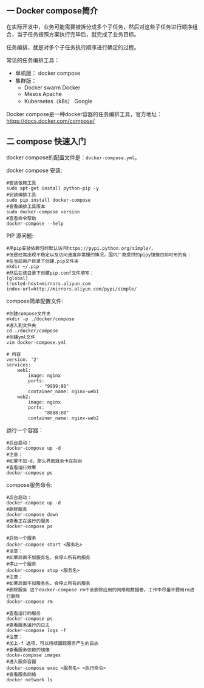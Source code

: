 ## 一 Docker compose简介

在实际开发中，业务可能需要被拆分成多个子任务，然后对这些子任务进行顺序组合，当子任务按照方案执行完毕后，就完成了业务目标。  

任务编排，就是对多个子任务执行顺序进行确定的过程。  

常见的任务编排工具：
- 单机版： docker compose
- 集群版：
  - Docker swarm Docker
  - Mesos Apache
  - Kubernetes（k8s） Google

Docker compose是一种docker容器的任务编排工具，官方地址：https://docs.docker.com/compose/   

## 二 compose 快速入门

docker compose的配置文件是：`docker-compose.yml`。  

docker compose 安装:
```
#安装依赖工具
sudo apt-get install python-pip -y
#安装编排工具
sudo pip install docker-compose
#查看编排工具版本
sudo docker-compose version
#查看命令帮助
docker-compose --help
```

PIP 源问题:
```
#用pip安装依赖包时默认访问https://pypi.python.org/simple/，
#但是经常出现不稳定以及访问速度非常慢的情况，国内厂商提供的pipy镜像目前可用的有：
#在当前用户目录下创建.pip文件夹
mkdir ~/.pip
#然后在该目录下创建pip.conf文件填写：
[global]
trusted-host=mirrors.aliyun.com
index-url=http://mirrors.aliyun.com/pypi/simple/
```

compose简单配置文件:
```
#创建compose文件夹
mkdir -p ./docker/compose
#进入到文件夹
cd ./docker/compose
#创建yml文件
vim docker-compose.yml

# 内容
version: '2'
services:
    web1:
        image: nginx
        ports:
            - "9999:80"
        container_name: nginx-web1
    web2:
        image: nginx
        ports:
            - "8888:80"
        container_name: nginx-web2
```

运行一个容器：
```
#后台启动：
docker-compose up -d
#注意：
#如果不加-d，那么界面就会卡在前台
#查看运行效果
docker-compose ps
```

compose服务命令:
```
#后台启动：
docker-compose up -d
#删除服务
docker-compose down
#查看正在运行的服务
docker-compose ps

#启动一个服务
docker-compose start <服务名>
#注意：
#如果后面不加服务名，会停止所有的服务
#停止一个服务
docker-compose stop <服务名>
#注意：
#如果后面不加服务名，会停止所有的服务
#删除服务 这个docker-compose rm不会删除应用的网络和数据卷。工作中尽量不要用rm进行删除
docker-compose rm

#查看运行的服务
docker-compose ps
#查看服务运行的日志
docker-compose logs -f
#注意：
#加上-f 选项，可以持续跟踪服务产生的日志
#查看服务依赖的镜像
docke-compose images
#进入服务容器
docker-compose exec <服务名> <执行命令>
#查看服务网络
docker network ls
```